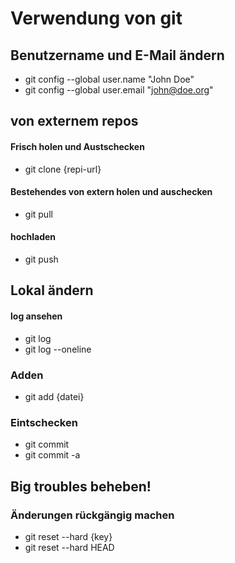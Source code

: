 # Verwendung von git

## Benutzername und E-Mail ändern
- git config --global user.name "John Doe"
- git config --global user.email "john@doe.org"

## von externem repos
#### Frisch holen und Austschecken
- git clone {repi-url}
#### Bestehendes von extern holen und auschecken
- git pull
#### hochladen
- git push

## Lokal ändern
#### log ansehen
- git log
- git log  --oneline
### Adden
- git add {datei}
### Eintschecken
- git commit
- git commit -a

## Big troubles beheben!
### Änderungen rückgängig machen
- git reset --hard {key}
- git reset --hard HEAD

